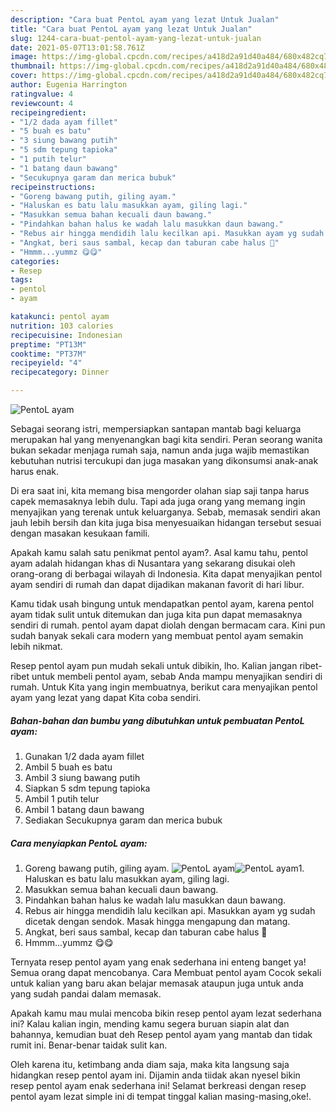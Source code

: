 ```yaml
---
description: "Cara buat PentoL ayam yang lezat Untuk Jualan"
title: "Cara buat PentoL ayam yang lezat Untuk Jualan"
slug: 1244-cara-buat-pentol-ayam-yang-lezat-untuk-jualan
date: 2021-05-07T13:01:58.761Z
image: https://img-global.cpcdn.com/recipes/a418d2a91d40a484/680x482cq70/pentol-ayam-foto-resep-utama.jpg
thumbnail: https://img-global.cpcdn.com/recipes/a418d2a91d40a484/680x482cq70/pentol-ayam-foto-resep-utama.jpg
cover: https://img-global.cpcdn.com/recipes/a418d2a91d40a484/680x482cq70/pentol-ayam-foto-resep-utama.jpg
author: Eugenia Harrington
ratingvalue: 4
reviewcount: 4
recipeingredient:
- "1/2 dada ayam fillet"
- "5 buah es batu"
- "3 siung bawang putih"
- "5 sdm tepung tapioka"
- "1 putih telur"
- "1 batang daun bawang"
- "Secukupnya garam dan merica bubuk"
recipeinstructions:
- "Goreng bawang putih, giling ayam."
- "Haluskan es batu lalu masukkan ayam, giling lagi."
- "Masukkan semua bahan kecuali daun bawang."
- "Pindahkan bahan halus ke wadah lalu masukkan daun bawang."
- "Rebus air hingga mendidih lalu kecilkan api. Masukkan ayam yg sudah dicetak dengan sendok. Masak hingga mengapung dan matang."
- "Angkat, beri saus sambal, kecap dan taburan cabe halus 🤤"
- "Hmmm...yummz 😋😋"
categories:
- Resep
tags:
- pentol
- ayam

katakunci: pentol ayam 
nutrition: 103 calories
recipecuisine: Indonesian
preptime: "PT13M"
cooktime: "PT37M"
recipeyield: "4"
recipecategory: Dinner

---
```



![PentoL ayam](https://img-global.cpcdn.com/recipes/a418d2a91d40a484/680x482cq70/pentol-ayam-foto-resep-utama.jpg)

Sebagai seorang istri, mempersiapkan santapan mantab bagi keluarga merupakan hal yang menyenangkan bagi kita sendiri. Peran seorang  wanita bukan sekadar menjaga rumah saja, namun anda juga wajib memastikan kebutuhan nutrisi tercukupi dan juga masakan yang dikonsumsi anak-anak harus enak.

Di era  saat ini, kita memang bisa mengorder olahan siap saji tanpa harus capek memasaknya lebih dulu. Tapi ada juga orang yang memang ingin menyajikan yang terenak untuk keluarganya. Sebab, memasak sendiri akan jauh lebih bersih dan kita juga bisa menyesuaikan hidangan tersebut sesuai dengan masakan kesukaan famili. 



Apakah kamu salah satu penikmat pentol ayam?. Asal kamu tahu, pentol ayam adalah hidangan khas di Nusantara yang sekarang disukai oleh orang-orang di berbagai wilayah di Indonesia. Kita dapat menyajikan pentol ayam sendiri di rumah dan dapat dijadikan makanan favorit di hari libur.

Kamu tidak usah bingung untuk mendapatkan pentol ayam, karena pentol ayam tidak sulit untuk ditemukan dan juga kita pun dapat memasaknya sendiri di rumah. pentol ayam dapat diolah dengan bermacam cara. Kini pun sudah banyak sekali cara modern yang membuat pentol ayam semakin lebih nikmat.

Resep pentol ayam pun mudah sekali untuk dibikin, lho. Kalian jangan ribet-ribet untuk membeli pentol ayam, sebab Anda mampu menyajikan sendiri di rumah. Untuk Kita yang ingin membuatnya, berikut cara menyajikan pentol ayam yang lezat yang dapat Kita coba sendiri.

<!--inarticleads1-->

##### Bahan-bahan dan bumbu yang dibutuhkan untuk pembuatan PentoL ayam:

1. Gunakan 1/2 dada ayam fillet
1. Ambil 5 buah es batu
1. Ambil 3 siung bawang putih
1. Siapkan 5 sdm tepung tapioka
1. Ambil 1 putih telur
1. Ambil 1 batang daun bawang
1. Sediakan Secukupnya garam dan merica bubuk




<!--inarticleads2-->

##### Cara menyiapkan PentoL ayam:

1. Goreng bawang putih, giling ayam.
<img src="https://img-global.cpcdn.com/steps/5434f61d3c0f93e6/160x128cq70/pentol-ayam-langkah-memasak-1-foto.jpg" alt="PentoL ayam"><img src="https://img-global.cpcdn.com/steps/da5d7fbb3fd20631/160x128cq70/pentol-ayam-langkah-memasak-1-foto.jpg" alt="PentoL ayam">1. Haluskan es batu lalu masukkan ayam, giling lagi.
1. Masukkan semua bahan kecuali daun bawang.
1. Pindahkan bahan halus ke wadah lalu masukkan daun bawang.
1. Rebus air hingga mendidih lalu kecilkan api. Masukkan ayam yg sudah dicetak dengan sendok. Masak hingga mengapung dan matang.
1. Angkat, beri saus sambal, kecap dan taburan cabe halus 🤤
1. Hmmm...yummz 😋😋




Ternyata resep pentol ayam yang enak sederhana ini enteng banget ya! Semua orang dapat mencobanya. Cara Membuat pentol ayam Cocok sekali untuk kalian yang baru akan belajar memasak ataupun juga untuk anda yang sudah pandai dalam memasak.

Apakah kamu mau mulai mencoba bikin resep pentol ayam lezat sederhana ini? Kalau kalian ingin, mending kamu segera buruan siapin alat dan bahannya, kemudian buat deh Resep pentol ayam yang mantab dan tidak rumit ini. Benar-benar taidak sulit kan. 

Oleh karena itu, ketimbang anda diam saja, maka kita langsung saja hidangkan resep pentol ayam ini. Dijamin anda tiidak akan nyesel bikin resep pentol ayam enak sederhana ini! Selamat berkreasi dengan resep pentol ayam lezat simple ini di tempat tinggal kalian masing-masing,oke!.


